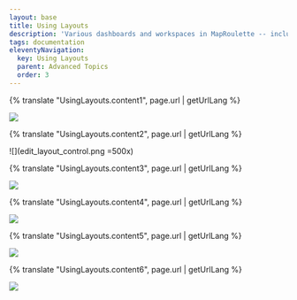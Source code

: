 ```yaml
---
layout: base
title: Using Layouts
description: 'Various dashboards and workspaces in MapRoulette -- including the task-completion workspace where mappers complete tasks -- make use of individual widgets that can be mixed, matched, added, removed, resized, and reordered to create custom workspace and dashboard layouts.'
tags: documentation
eleventyNavigation:
  key: Using Layouts
  parent: Advanced Topics
  order: 3
---
```


{% translate "UsingLayouts.content1", page.url | getUrlLang %}

![](all_the_widgets.png)

{% translate "UsingLayouts.content2", page.url | getUrlLang %}

![](edit_layout_control.png =500x)

{% translate "UsingLayouts.content3", page.url | getUrlLang %}

![](laying_out_workspace.gif)

{% translate "UsingLayouts.content4", page.url | getUrlLang %}

![](layout_dropdown.png)

{% translate "UsingLayouts.content5", page.url | getUrlLang %}

![](export_layout.png)

{% translate "UsingLayouts.content6", page.url | getUrlLang %}

![](import_layout.png)
